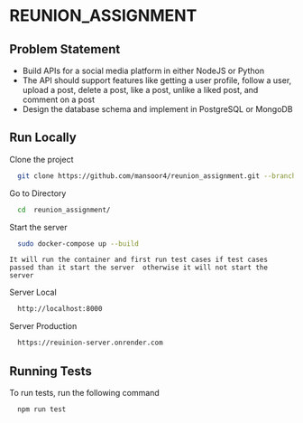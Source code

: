 
# REUNION_ASSIGNMENT

## Problem Statement

- Build APIs for a social media platform in either NodeJS or Python
- The API should support features like getting a user profile, follow a user, upload a post, delete a post, like a post, unlike a liked post, and comment on a post
- Design the database schema and implement in PostgreSQL or MongoDB







## Run Locally

Clone the project

```bash
  git clone https://github.com/mansoor4/reunion_assignment.git --branch master
```

Go to Directory
```bash
  cd  reunion_assignment/
```

Start the server

```bash
  sudo docker-compose up --build
```
```It will run the container and first run test cases if test cases passed than it start the server  otherwise it will not start the server```

Server Local
```bash
  http://localhost:8000
```

Server Production
```bash
  https://reuinion-server.onrender.com
```


## Running Tests

To run tests, run the following command

```bash
  npm run test
```
